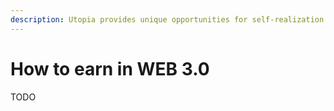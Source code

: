 ```yaml
---
description: Utopia provides unique opportunities for self-realization in WEB 3.0
---
```


# How to earn in WEB 3.0

TODO
